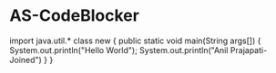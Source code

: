 # AS-CodeBlocker
import java.util.*
class new
{ 
    public static void main(String args[])
    {
        System.out.println("Hello World");
        System.out.println("Anil Prajapati-Joined")
    }
}
